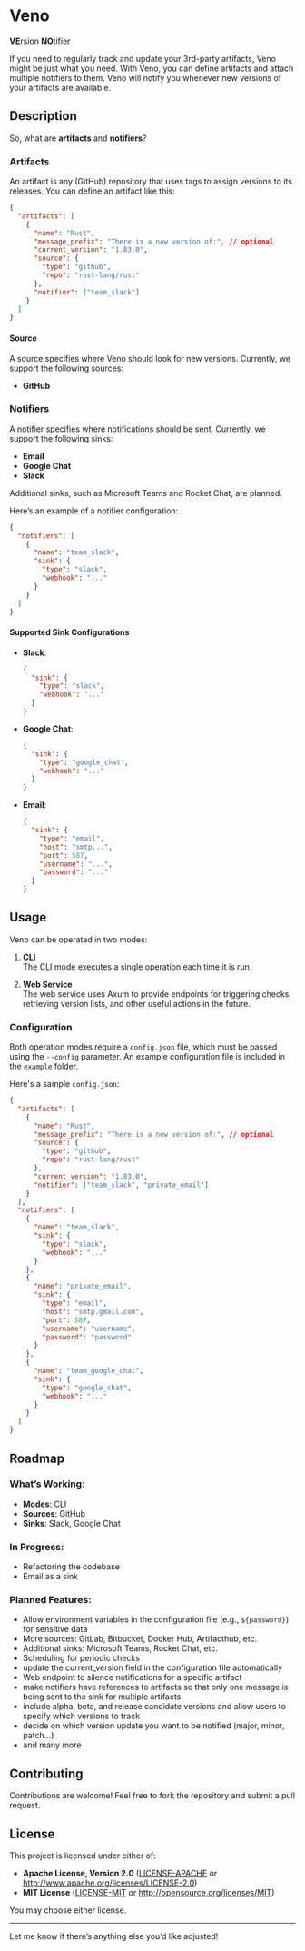 # Veno

**VE**rsion **NO**tifier

If you need to regularly track and update your 3rd-party artifacts, Veno might be just what you need. With Veno, you can define artifacts and attach multiple notifiers to them. Veno will notify you whenever new versions of your artifacts are available.

## Description

So, what are **artifacts** and **notifiers**?

### Artifacts

An artifact is any (GitHub) repository that uses tags to assign versions to its releases. You can define an artifact like this:

```json
{
  "artifacts": [
    {
      "name": "Rust",
      "message_prefix": "There is a new version of:", // optional
      "current_version": "1.83.0",
      "source": {
        "type": "github",
        "repo": "rust-lang/rust"
      },
      "notifier": ["team_slack"]
    }
  ]
}
```

#### Source

A source specifies where Veno should look for new versions. Currently, we support the following sources:

- **GitHub**

### Notifiers

A notifier specifies where notifications should be sent. Currently, we support the following sinks:

- **Email**
- **Google Chat**
- **Slack**

Additional sinks, such as Microsoft Teams and Rocket Chat, are planned.

Here’s an example of a notifier configuration:

```json
{
  "notifiers": [
    {
      "name": "team_slack",
      "sink": {
        "type": "slack",
        "webhook": "..."
      }
    }
  ]
}
```

#### Supported Sink Configurations

- **Slack**:

  ```json
  {
    "sink": {
      "type": "slack",
      "webhook": "..."
    }
  }
  ```

- **Google Chat**:

  ```json
  {
    "sink": {
      "type": "google_chat",
      "webhook": "..."
    }
  }
  ```

- **Email**:
  ```json
  {
    "sink": {
      "type": "email",
      "host": "smtp...",
      "port": 587,
      "username": "...",
      "password": "..."
    }
  }
  ```

## Usage

Veno can be operated in two modes:

1. **CLI**  
   The CLI mode executes a single operation each time it is run.

2. **Web Service**  
   The web service uses Axum to provide endpoints for triggering checks, retrieving version lists, and other useful actions in the future.

### Configuration

Both operation modes require a `config.json` file, which must be passed using the `--config` parameter. An example configuration file is included in the `example` folder.

Here's a sample `config.json`:

```json
{
  "artifacts": [
    {
      "name": "Rust",
      "message_prefix": "There is a new version of:", // optional
      "source": {
        "type": "github",
        "repo": "rust-lang/rust"
      },
      "current_version": "1.83.0",
      "notifier": ["team_slack", "private_email"]
    }
  ],
  "notifiers": [
    {
      "name": "team_slack",
      "sink": {
        "type": "slack",
        "webhook": "..."
      }
    },
    {
      "name": "private_email",
      "sink": {
        "type": "email",
        "host": "smtp.gmail.com",
        "port": 587,
        "username": "username",
        "password": "password"
      }
    },
    {
      "name": "team_google_chat",
      "sink": {
        "type": "google_chat",
        "webhook": "..."
      }
    }
  ]
}
```

## Roadmap

### What’s Working:

- **Modes**: CLI
- **Sources**: GitHub
- **Sinks**: Slack, Google Chat

### In Progress:

- Refactoring the codebase
- Email as a sink

### Planned Features:

- Allow environment variables in the configuration file (e.g., `${password}`) for sensitive data
- More sources: GitLab, Bitbucket, Docker Hub, Artifacthub, etc.
- Additional sinks: Microsoft Teams, Rocket Chat, etc.
- Scheduling for periodic checks
- update the current_version field in the configuration file automatically
- Web endpoint to silence notifications for a specific artifact
- make notifiers have references to artifacts so that only one message is being sent to the sink for multiple artifacts
- include alpha, beta, and release candidate versions and allow users to specify which versions to track
- decide on which version update you want to be notified (major, minor, patch...)
- and many more

## Contributing

Contributions are welcome! Feel free to fork the repository and submit a pull request.

## License

This project is licensed under either of:

- **Apache License, Version 2.0** ([LICENSE-APACHE](./LICENSE-APACHE) or http://www.apache.org/licenses/LICENSE-2.0)
- **MIT License** ([LICENSE-MIT](./LICENSE-MIT) or http://opensource.org/licenses/MIT)

You may choose either license.

---

Let me know if there’s anything else you’d like adjusted!
